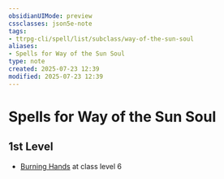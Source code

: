```yaml
---
obsidianUIMode: preview
cssclasses: json5e-note
tags:
- ttrpg-cli/spell/list/subclass/way-of-the-sun-soul
aliases:
- Spells for Way of the Sun Soul
type: note
created: 2025-07-23 12:39
modified: 2025-07-23 12:39
---
```

# Spells for Way of the Sun Soul

## 1st Level

- [Burning Hands](/03_Mechanics/CLI/spells/burning-hands-xphb.md "XPHB") at class level 6